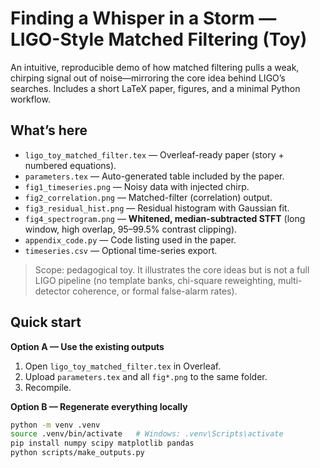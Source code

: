 # Finding a Whisper in a Storm — LIGO-Style Matched Filtering (Toy)

An intuitive, reproducible demo of how matched filtering pulls a weak, chirping signal out of noise—mirroring the core idea behind LIGO’s searches. Includes a short LaTeX paper, figures, and a minimal Python workflow.

## What’s here
- `ligo_toy_matched_filter.tex` — Overleaf-ready paper (story + numbered equations).
- `parameters.tex` — Auto-generated table included by the paper.
- `fig1_timeseries.png` — Noisy data with injected chirp.
- `fig2_correlation.png` — Matched-filter (correlation) output.
- `fig3_residual_hist.png` — Residual histogram with Gaussian fit.
- `fig4_spectrogram.png` — **Whitened, median-subtracted STFT** (long window, high overlap, 95–99.5% contrast clipping).
- `appendix_code.py` — Code listing used in the paper.
- `timeseries.csv` — Optional time-series export.

> Scope: pedagogical toy. It illustrates the core ideas but is not a full LIGO pipeline (no template banks, chi-square reweighting, multi-detector coherence, or formal false-alarm rates).

## Quick start

**Option A — Use the existing outputs**
1. Open `ligo_toy_matched_filter.tex` in Overleaf.
2. Upload `parameters.tex` and all `fig*.png` to the same folder.
3. Recompile.

**Option B — Regenerate everything locally**
```bash
python -m venv .venv
source .venv/bin/activate   # Windows: .venv\Scripts\activate
pip install numpy scipy matplotlib pandas
python scripts/make_outputs.py
